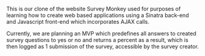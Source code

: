 This is our clone of the website Survey Monkey used for purposes of learning how to create web based applications using a Sinatra back-end and Javascript front-end which incorporates AJAX calls.

Currently, we are planning an MVP which predefines all answers to created survey questions to yes or no and returns a percent as a result, which is then logged as 1 submission of the survey, accessible by the survey creator.
